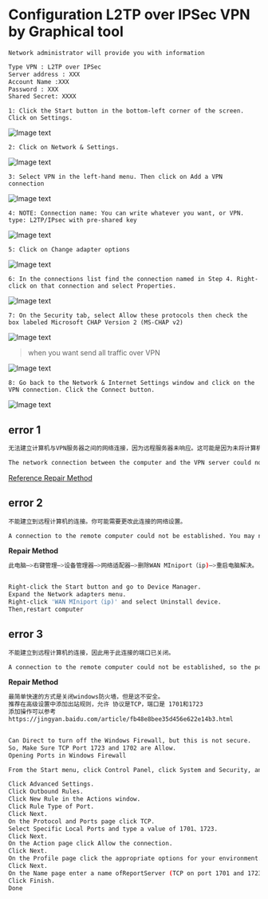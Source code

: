 # Configuration L2TP over IPSec VPN by Graphical tool

```Network administrator will provide you with information```

```txt
Type VPN : L2TP over IPSec
Server address : XXX
Account Name :XXX
Password : XXX
Shared Secret: XXXX
```

```1: Click the Start button in the bottom-left corner of the screen. Click on Settings.```

![Image text](https://github.com/tobarod/netee/blob/main/Img_folder/21.jpg)

```2: Click on Network & Settings.```

![Image text](https://github.com/tobarod/netee/blob/main/Img_folder/22.jpg)

```3: Select VPN in the left-hand menu. Then click on Add a VPN connection```

![Image text](https://github.com/tobarod/netee/blob/main/Img_folder/23.jpg)

```4: NOTE: Connection name: You can write whatever you want, or VPN. type: L2TP/IPsec with pre-shared key```

![Image text](https://github.com/tobarod/netee/blob/main/Img_folder/24.jpg)

```5: Click on Change adapter options```

![Image text](https://github.com/tobarod/netee/blob/main/Img_folder/25.jpg)

```6: In the connections list find the connection named in Step 4. Right-click on that connection and select Properties.```

![Image text](https://github.com/tobarod/netee/blob/main/Img_folder/26.jpg)

```7: On the Security tab, select Allow these protocols then check the box labeled Microsoft CHAP Version 2 (MS-CHAP v2)```

![Image text](https://github.com/tobarod/netee/blob/main/Img_folder/27.png)

> when you want send all traffic over VPN

![Image text](https://github.com/tobarod/netee/blob/main/Img_folder/10.png)

```8: Go back to the Network & Internet Settings window and click on the VPN connection. Click the Connect button.```

![Image text](https://github.com/tobarod/netee/blob/main/Img_folder/28.jpg)

## error 1

```bash
无法建立计算机与VPN服务器之间的网络连接，因为远程服务器未响应。这可能是因为未将计算机与远程服务器之间的某种网络设备（如防火墙、NAT、路由器等）配置为允许VPN连接。请与管理员或者服务提供商联系以确定哪种设备可能产生此问题。

The network connection between the computer and the VPN server could not be established because the remote server did not respond. This may be because some network equipment (such as firewall, NAT, router, etc.) between the computer and the remote server is not configured to allow VPN connections. Please contact your administrator or service provider to determine which device may cause this problem.
```

[Reference Repair Method](https://me.jinchuang.org/archives/381.html)

## error 2

```bash
不能建立到远程计算机的连接。你可能需要更改此连接的网络设置。

A connection to the remote computer could not be established. You may need to change the network settings for this connection.
```

**Repair Method**

```bash
此电脑—>右键管理—>设备管理器—>网络适配器—>删除WAN MIniport（ip)—>重启电脑解决。


Right-click the Start button and go to Device Manager.
Expand the Network adapters menu.
Right-click 'WAN MIniport（ip)' and select Uninstall device.
Then,restart computer
```

## error 3

```bash
不能建立到远程计算机的连接，因此用于此连接的端口已关闭。

A connection to the remote computer could not be established, so the port used for this connection is closed.
```

**Repair Method**

```bash
最简单快速的方式是关闭windows防火墙，但是这不安全。
推荐在高级设置中添加出站规则，允许 协议是TCP，端口是 1701和1723
添加操作可以参考
https://jingyan.baidu.com/article/fb48e8bee35d456e622e14b3.html


Can Direct to turn off the Windows Firewall, but this is not secure.
So, Make Sure TCP Port 1723 and 1702 are Allow.
Opening Ports in Windows Firewall

From the Start menu, click Control Panel, click System and Security, and then click Windows Firewall. Control Panel is not configured for 'Category' view, you only need to select Windows Firewall.

Click Advanced Settings.
Click Outbound Rules.
Click New Rule in the Actions window.
Click Rule Type of Port.
Click Next.
On the Protocol and Ports page click TCP.
Select Specific Local Ports and type a value of 1701、1723.
Click Next.
On the Action page click Allow the connection.
Click Next.
On the Profile page click the appropriate options for your environment.
Click Next.
On the Name page enter a name ofReportServer (TCP on port 1701 and 1723)
Click Finish.
Done
```